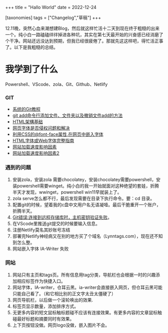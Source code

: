 +++
title = "Hallo World"
date = 2022-12-24

[taxonomies]
tags = ["Changelog","草稿"]
+++

12.11晚，突然心血来潮想建Blog，然后就这样忙活十二天到现在终于粗糙的出来一个。纯小白一路磕磕绊绊掉进各种坑，其实在第七天最开始的兴奋感已经消磨了个干净。网站还远没达到预期，但我已经很疲倦了。那就先这这样吧，得忙活正事了。以下是我粗糙的总结。
<!-- more -->

# 我学到了什么
Powershell、VScode、zola、Git、Github、Netlify

### GIT
- [系统的Git教程](https://www.liaoxuefeng.com/wiki/896043488029600)
- [git add命令行添加文件、文件夹以及撤销文件add的方法](https://cloud.tencent.com/developer/article/1537931)
- [HTML架構基础](https://www.sun-exp.com/blog01?id=5)
- [网页字体是否侵权问题和解决](https://zhuanlan.zhihu.com/p/420848770)
- [利用CSS的@font-face属性,在网页中嵌入字体](https://www.cnblogs.com/hnyei/archive/2012/02/20/2360306.html)
- [HTML字体或Web字体完整指南](https://www.wbolt.com/html-fonts.html)
- [网站加载速度影响因素](https://blog.51cto.com/u_15410286/4536227)
- [网站加载速度影响因素2](https://zhuanlan.zhihu.com/p/31224108)


### 遇到的问题
1. 安装zola，安装zola 需要chocolatey，安装chocolatey需要powershell，安装powershell需要winget。纯小白的我一开始就面对这种绝望的套娃，折腾半天才发现，wwinget，powershell win11早就装上了。
2. zola serve怎么都不行，最后发现需要在目录下执行命令。要：cd 目录。
3. 配置git的时候，望着我的c盘中文用户名无语凝噎。最后干脆重开一个账户，折腾半天。
4. [Git错误:连接到远程存储库时，主机密钥验证失败](https://cloud.tencent.com/developer/ask/sof/75662)。
5. 在VScode里推送git提交的时候要输入信息。
6. 注册Netlify莫名其妙账号冻结
7. 部署完Netlify神经病又在别的地方买了个域名（Lynntags.com），现在还不知到怎么整。
8. 网站嵌入字体 IA-Writer 失败

### 网站
1. 网站只有主页和tags页。所有信息用tag分类，导航栏也会根据一时的兴趣添加相应标签作为快捷入口。
2. 网站字体，IA-writer，仓耳云黑。ia-writer会直接嵌入网页，但仓耳云黑可能只能自己看了。（和它相比别的正文字太丑太僵硬了）
3. 网页导航栏，以后做一个滚轮唤出的效果.
4. 标签页显示数量，添加排序方式。
5. 无更多内容的短文鼠标触标题碰不应该有连接效果。有更多内容的文章鼠标触碰最好标题和摘要同时有效果。
6. 上下页按钮没做。网页logo没做，嵌入图片不会。